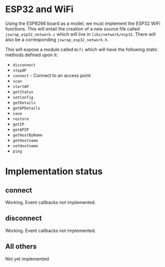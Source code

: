 # ESP32 and WiFi
Using the ESP8266 board as a model, we must implement the ESP32 WiFi functions.  This will entail
the creation of a new source file called `jswrap_esp32_network.c` which will live in
`libs/network/esp32`.  There will also be a corresponding `jswrap_esp32_network.h`.

This will expose a module called `Wifi` which will have the following static methods defined
upon it:

* `disconnect` 
* `stopAP`
* `connect` - Connect to an access point
* `scan`
* `startAP`
* `getStatus`
* `setConfig`
* `getDetails`
* `getAPDetails`
* `save`
* `restore`
* `getIP`
* `getAPIP`
* `getHostByName`
* `getHostname`
* `setHostname`
* `ping`

# Implementation status

## connect
Working.  Event callbacks not implemented.

## disconnect
Working. Event callbacks not implemented.

## All others
Not yet implemented